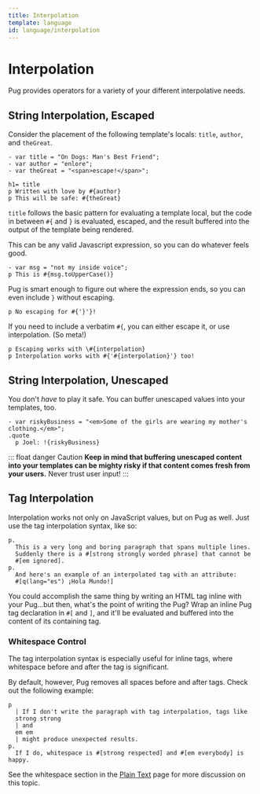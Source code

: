 ```yaml
---
title: Interpolation
template: language
id: language/interpolation
---
```


<!--
.panel-heading Hey!
.panel-body
  p.
    The Pug source code displayed in this, and many of the other pages
    in these docs, is interactive. Edit it and see what happens!
-->

# Interpolation

Pug provides operators for a variety of your different interpolative needs.

## String Interpolation, Escaped

Consider the placement of the following template's locals: `title`, `author`, and `theGreat`.

```pug-preview
- var title = "On Dogs: Man's Best Friend";
- var author = "enlore";
- var theGreat = "<span>escape!</span>";

h1= title
p Written with love by #{author}
p This will be safe: #{theGreat}
```

`title` follows the basic pattern for evaluating a template local, but the code in between `#{` and `}` is evaluated, escaped, and the result buffered into the output of the template being rendered.

This can be any valid Javascript expression, so you can do whatever feels good.

```pug-preview
- var msg = "not my inside voice";
p This is #{msg.toUpperCase()}
```

Pug is smart enough to figure out where the expression ends, so you can even include `}` without escaping.

```pug-preview
p No escaping for #{'}'}!
```

If you need to include a verbatim `#{`, you can either escape it, or use interpolation. (So meta!)

```pug-preview
p Escaping works with \#{interpolation}
p Interpolation works with #{'#{interpolation}'} too!
```

## String Interpolation, Unescaped

You don't *have* to play it safe. You can buffer unescaped values into your templates, too.

```pug-preview
- var riskyBusiness = "<em>Some of the girls are wearing my mother's clothing.</em>";
.quote
  p Joel: !{riskyBusiness}
```

::: float danger Caution
**Keep in mind that buffering unescaped content into your templates can be mighty risky if that content comes fresh from your users.**  Never trust user input!
:::

## Tag Interpolation

Interpolation works not only on JavaScript values, but on Pug as well. Just use the tag interpolation syntax, like so:

```pug-preview
p.
  This is a very long and boring paragraph that spans multiple lines.
  Suddenly there is a #[strong strongly worded phrase] that cannot be
  #[em ignored].
p.
  And here's an example of an interpolated tag with an attribute:
  #[q(lang="es") ¡Hola Mundo!]
```

You could accomplish the same thing by writing an HTML tag inline with your Pug...but then, what's the point of writing the Pug? Wrap an inline Pug tag declaration in `#[` and `]`, and it'll be evaluated and buffered into the content of its containing tag.

### Whitespace Control

The tag interpolation syntax is especially useful for inline tags, where whitespace before and after the tag is significant. 

By default, however, Pug removes all spaces before and after tags. Check out the following example:

```pug-preview
p
  | If I don't write the paragraph with tag interpolation, tags like
  strong strong
  | and
  em em
  | might produce unexpected results.
p.
  If I do, whitespace is #[strong respected] and #[em everybody] is happy.
```

See the whitespace section in the [Plain Text](plain-text.html#whitespace-control) page for more discussion on this topic.
